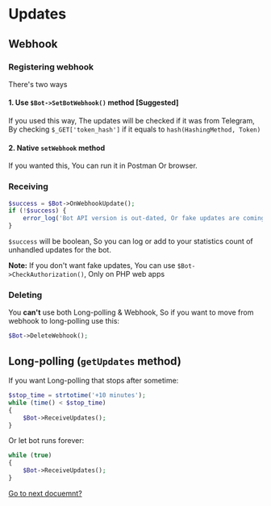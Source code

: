 # Updates
## Webhook
### Registering webhook
There's two ways
#### 1. Use `$Bot->SetBotWebhook()` method [Suggested]
If you used this way, The updates will be checked if it was from Telegram, By checking `$_GET['token_hash']` if it equals to `hash(HashingMethod, Token)`

#### 2. Native `setWebhook` method
If you wanted this, You can run it in Postman Or browser.

### Receiving
```php
$success = $Bot->OnWebhookUpdate();
if (!$success) {
    error_log('Bot API version is out-dated, Or fake updates are coming!');
}
```
`$success` will be boolean, So you can log or add to your statistics count of unhandled updates for the bot.

**Note:** If you don't want fake updates, You can use `$Bot->CheckAuthorization()`, Only on PHP web apps


### Deleting
You **can't** use both Long-polling & Webhook, So if you want to move from webhook to long-polling use this:
```php
$Bot->DeleteWebhook();
```

## Long-polling (`getUpdates` method)
If you want Long-polling that stops after sometime:
```php
$stop_time = strtotime('+10 minutes');
while (time() < $stop_time)
{
    $Bot->ReceiveUpdates();
}
```

Or let bot runs forever:
```php
while (true)
{
    $Bot->ReceiveUpdates();
}
```

[Go to next docuemnt?](https://muaath5.github.io/SimpleBotAPI/BotSettings)
